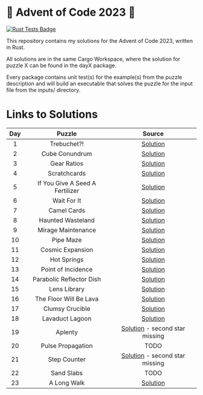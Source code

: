 # 🎄 Advent of Code 2023 🎄

[![Rust Tests Badge](https://github.com/chrismandery/advent-of-code-2023/actions/workflows/rust.yml/badge.svg)](https://github.com/chrismandery/advent-of-code-2023/actions/workflows/rust.yml)

This repository contains my solutions for the Advent of Code 2023, written in Rust.

All solutions are in the same Cargo Workspace, where the solution for puzzle X can be found in the dayX package.

Every package contains unit test(s) for the example(s) from the puzzle description and will build an executable that solves the puzzle for the input file from the inputs/ directory.

# Links to Solutions

| Day |             Puzzle              |            Source             |
|:---:|:-------------------------------:|:-----------------------------:|
|  1  | Trebuchet?!                     | [Solution](day1/src/main.rs)  |
|  2  | Cube Conundrum                  | [Solution](day2/src/main.rs)  |
|  3  | Gear Ratios                     | [Solution](day3/src/main.rs)  |
|  4  | Scratchcards                    | [Solution](day4/src/main.rs)  |
|  5  | If You Give A Seed A Fertilizer | [Solution](day5/src/main.rs)  |
|  6  | Wait For It                     | [Solution](day6/src/main.rs)  |
|  7  | Camel Cards                     | [Solution](day7/src/main.rs)  |
|  8  | Haunted Wasteland               | [Solution](day8/src/main.rs)  |
|  9  | Mirage Maintenance              | [Solution](day9/src/main.rs)  |
| 10  | Pipe Maze                       | [Solution](day10/src/main.rs) |
| 11  | Cosmic Expansion                | [Solution](day11/src/main.rs) |
| 12  | Hot Springs                     | [Solution](day12/src/main.rs) |
| 13  | Point of Incidence              | [Solution](day13/src/main.rs) |
| 14  | Parabolic Reflector Dish        | [Solution](day14/src/main.rs) |
| 15  | Lens Library                    | [Solution](day15/src/main.rs) |
| 16  | The Floor Will Be Lava          | [Solution](day16/src/main.rs) |
| 17  | Clumsy Crucible                 | [Solution](day17/src/main.rs) |
| 18  | Lavaduct Lagoon                 | [Solution](day18/src/main.rs) |
| 19  | Aplenty                         | [Solution](day19/src/main.rs) - second star missing |
| 20  | Pulse Propagation               | TODO                          |
| 21  | Step Counter                    | [Solution](day19/src/main.rs) - second star missing |
| 22  | Sand Slabs                      | TODO                          |
| 23  | A Long Walk                     | [Solution](day23/src/main.rs) |
